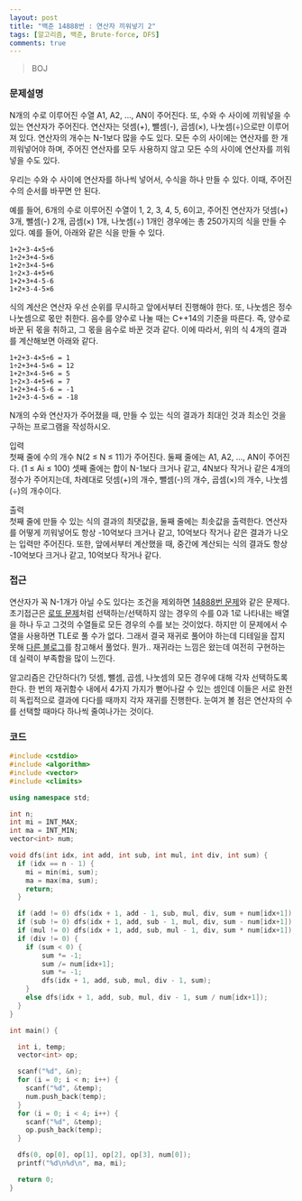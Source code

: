 ```yaml
---
layout: post
title: "백준 14888번 : 연산자 끼워넣기 2"
tags: [알고리즘, 백준, Brute-force, DFS]
comments: true
---
```


> BOJ  

### 문제설명  
N개의 수로 이루어진 수열 A1, A2, ..., AN이 주어진다. 또, 수와 수 사이에 끼워넣을 수 있는 연산자가 주어진다. 연산자는 덧셈(+), 뺄셈(-), 곱셈(×), 나눗셈(÷)으로만 이루어져 있다. 연산자의 개수는 N-1보다 많을 수도 있다. 모든 수의 사이에는 연산자를 한 개 끼워넣어야 하며, 주어진 연산자를 모두 사용하지 않고 모든 수의 사이에 연산자를 끼워넣을 수도 있다.  

우리는 수와 수 사이에 연산자를 하나씩 넣어서, 수식을 하나 만들 수 있다. 이때, 주어진 수의 순서를 바꾸면 안 된다.  

예를 들어, 6개의 수로 이루어진 수열이 1, 2, 3, 4, 5, 6이고, 주어진 연산자가 덧셈(+) 3개, 뺄셈(-) 2개, 곱셈(×) 1개, 나눗셈(÷) 1개인 경우에는 총 250가지의 식을 만들 수 있다. 예를 들어, 아래와 같은 식을 만들 수 있다.  
~~~
1+2+3-4×5÷6
1÷2+3+4-5×6
1+2÷3×4-5+6
1÷2×3-4+5+6
1+2+3+4-5-6
1+2+3-4-5×6
~~~
식의 계산은 연산자 우선 순위를 무시하고 앞에서부터 진행해야 한다. 또, 나눗셈은 정수 나눗셈으로 몫만 취한다. 음수를 양수로 나눌 때는 C++14의 기준을 따른다. 즉, 양수로 바꾼 뒤 몫을 취하고, 그 몫을 음수로 바꾼 것과 같다. 이에 따라서, 위의 식 4개의 결과를 계산해보면 아래와 같다.  
~~~
1+2+3-4×5÷6 = 1
1÷2+3+4-5×6 = 12
1+2÷3×4-5+6 = 5
1÷2×3-4+5+6 = 7
1+2+3+4-5-6 = -1
1+2+3-4-5×6 = -18
~~~
N개의 수와 연산자가 주어졌을 때, 만들 수 있는 식의 결과가 최대인 것과 최소인 것을 구하는 프로그램을 작성하시오.  

입력  
첫째 줄에 수의 개수 N(2 ≤ N ≤ 11)가 주어진다. 둘째 줄에는 A1, A2, ..., AN이 주어진다. (1 ≤ Ai ≤ 100) 셋째 줄에는 합이 N-1보다 크거나 같고, 4N보다 작거나 같은 4개의 정수가 주어지는데, 차례대로 덧셈(+)의 개수, 뺄셈(-)의 개수, 곱셈(×)의 개수, 나눗셈(÷)의 개수이다.  

출력  
첫째 줄에 만들 수 있는 식의 결과의 최댓값을, 둘째 줄에는 최솟값을 출력한다. 연산자를 어떻게 끼워넣어도 항상 -10억보다 크거나 같고, 10억보다 작거나 같은 결과가 나오는 입력만 주어진다. 또한, 앞에서부터 계산했을 때, 중간에 계산되는 식의 결과도 항상 -10억보다 크거나 같고, 10억보다 작거나 같다.  

### 접근  
연산자가 꼭 N-1개가 아닐 수도 있다는 조건을 제외하면 [14888번 문제](https://sihyungyou.github.io/baekjoon-14888/)와 같은 문제다. 초기접근은 [로또 문제](https://sihyungyou.github.io/baekjoon-6603/)처럼 선택하는/선택하지 않는 경우의 수를 0과 1로 나타내는 배열을 하나 두고 그것의 수열들로 모든 경우의 수를 보는 것이었다. 하지만 이 문제에서 수열을 사용하면 TLE로 풀 수가 없다. 그래서 결국 재귀로 풀어야 하는데 디테일을 잡지 못해 [다른 블로그](https://lshdv.tistory.com/32)를 참고해서 풀었다. 뭔가.. 재귀라는 느낌은 왔는데 여전히 구현하는 데 실력이 부족함을 많이 느낀다.  

알고리즘은 간단하다(?) 덧셈, 뺄셈, 곱셈, 나눗셈의 모든 경우에 대해 각자 선택하도록 한다. 한 번의 재귀함수 내에서 4가지 가지가 뻗어나갈 수 있는 셈인데 이들은 서로 완전히 독립적으로 결과에 다다를 때까지 각자 재귀를 진행한다. 눈여겨 볼 점은 연산자의 수를 선택할 때마다 하나씩 줄여나가는 것이다.  

### 코드  
~~~c++
#include <cstdio>
#include <algorithm>
#include <vector>
#include <climits>

using namespace std;

int n;
int mi = INT_MAX;
int ma = INT_MIN;
vector<int> num;

void dfs(int idx, int add, int sub, int mul, int div, int sum) {
  if (idx == n - 1) {
    mi = min(mi, sum);
    ma = max(ma, sum);
    return;
  }

  if (add != 0) dfs(idx + 1, add - 1, sub, mul, div, sum + num[idx+1]);
  if (sub != 0) dfs(idx + 1, add, sub - 1, mul, div, sum - num[idx+1]);
  if (mul != 0) dfs(idx + 1, add, sub, mul - 1, div, sum * num[idx+1]);
  if (div != 0) {
    if (sum < 0) {
        sum *= -1;
        sum /= num[idx+1];
        sum *= -1;
        dfs(idx + 1, add, sub, mul, div - 1, sum);
    }
    else dfs(idx + 1, add, sub, mul, div - 1, sum / num[idx+1]);
  }
}

int main() {

  int i, temp;
  vector<int> op;

  scanf("%d", &n);
  for (i = 0; i < n; i++) {
    scanf("%d", &temp);
    num.push_back(temp);
  }
  for (i = 0; i < 4; i++) {
    scanf("%d", &temp);
    op.push_back(temp);
  }

  dfs(0, op[0], op[1], op[2], op[3], num[0]);
  printf("%d\n%d\n", ma, mi);

  return 0;
}
~~~